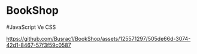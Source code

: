 # BookShop
#JavaScript Ve CSS

https://github.com/Busrac1/BookShop/assets/125571297/505de66d-3074-42d1-8467-57f3f59c0587
